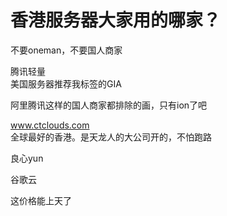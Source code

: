 # 香港服务器大家用的哪家？


不要oneman，不要国人商家

腾讯轻量<br />
美国服务器推荐我标签的GIA

阿里腾讯这样的国人商家都排除的画，只有ion了吧

www.ctclouds.com<br />
全球最好的香港。是天龙人的大公司开的，不怕跑路

良心yun<img id="aimg_Rb4uq" onclick="zoom(this, this.src, 0, 0, 0)" class="zoom" src="https://cdn.jsdelivr.net/gh/hishis/forum-master/public/images/patch.gif" onmouseover="img_onmouseoverfunc(this)" onload="thumbImg(this)" border="0" alt="" />

谷歌云

这价格能上天了
